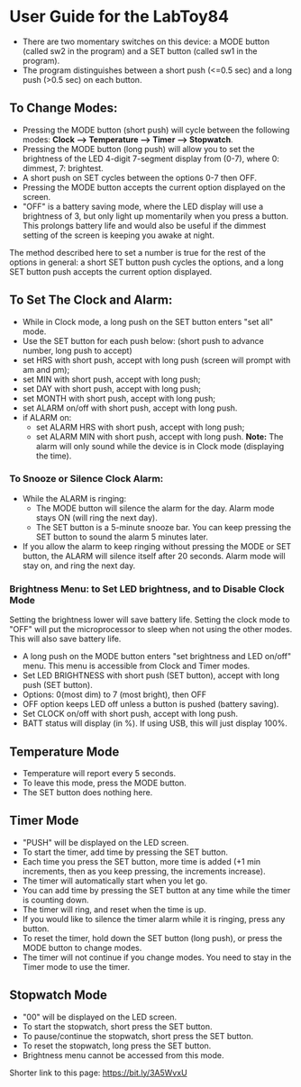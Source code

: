 # User Guide for the LabToy84
  
- There are two momentary switches on this device: a MODE button (called sw2 in the program) and a SET button (called sw1 in the program).
- The program distinguishes between a short push (<=0.5 sec) and a long push (>0.5 sec) on each button.

## To Change Modes: 
- Pressing the MODE button (short push) will cycle between the following modes: <b>Clock --> Temperature --> Timer --> Stopwatch</b>.
- Pressing the MODE button (long push) will allow you to set the brightness of the LED 4-digit 7-segment display from (0-7), where 0: dimmest, 7: brightest.
- A short push on SET cycles between the options 0-7 then OFF.
- Pressing the MODE button accepts the current option displayed on the screen.
- "OFF" is a battery saving mode, where the LED display will use a brightness of 3, but only light up momentarily when you press a button. This prolongs battery life and would also be useful if the dimmest setting of the screen is keeping you awake at night.

The method described here to set a number is true for the rest of the options in general: a short SET button push cycles the options, and a long SET button push accepts the current option displayed.
  
## To Set The Clock and Alarm:
   - While in Clock mode, a long push on the SET button enters "set all" mode.
   - Use the SET button for each push below: (short push to advance number, long push to accept)
   - set HRS with short push, accept with long push (screen will prompt with am and pm);
   - set MIN with short push, accept with long push;
   - set DAY with short push, accept with long push;
   - set MONTH with short push, accept with long push;
   - set ALARM on/off with short push, accept with long push.
   - if ALARM on:
      - set ALARM HRS with short push, accept with long push;
      - set ALARM MIN with short push, accept with long push.
   **Note:** The alarm will only sound while the device is in Clock mode (displaying the time).

### To Snooze or Silence Clock Alarm:
   - While the ALARM is ringing:
      - The MODE button will silence the alarm for the day. Alarm mode stays ON (will ring the next day). 
      - The SET button is a 5-minute snooze bar. You can keep pressing the SET button to sound the alarm 5 minutes later.
   - If you allow the alarm to keep ringing without pressing the MODE or SET button, the ALARM will silence itself after 20 seconds. Alarm mode will stay on, and ring the next day.

### Brightness Menu: to Set LED brightness, and to Disable Clock Mode
Setting the brightness lower will save battery life.
Setting the clock mode to "OFF" will put the microprocessor to sleep when not using the other modes. This will also save battery life.

   - A long push on the MODE button enters "set brightness and LED on/off" menu. This menu is accessible from Clock and Timer modes.  
   - Set LED BRIGHTNESS with short push (SET button), accept with long push (SET button).
   - Options: 0(most dim) to 7 (most bright), then OFF
   - OFF option keeps LED off unless a button is pushed (battery saving).
   - Set CLOCK on/off with short push, accept with long push.
   - BATT status will display (in %). If using USB, this will just display 100%.

## Temperature Mode
  - Temperature will report every 5 seconds.
  - To leave this mode, press the MODE button.
  - The SET button does nothing here.

## Timer Mode
  - "PUSH" will be displayed on the LED screen.
  - To start the timer, add time by pressing the SET button.
  - Each time you press the SET button, more time is added (+1 min increments, then as you keep pressing, the increments increase). 
  - The timer will automatically start when you let go.
  - You can add time by pressing the SET button at any time while the timer is counting down.
  - The timer will ring, and reset when the time is up.
  - If you would like to silence the timer alarm while it is ringing, press any button.
  - To reset the timer, hold down the SET button (long push), or press the MODE button to change modes.
  - The timer will not continue if you change modes. You need to stay in the Timer mode to use the timer.

## Stopwatch Mode
  - "00" will be displayed on the LED screen.
  - To start the stopwatch, short press the SET button.
  - To pause/continue the stopwatch, short press the SET button.
  - To reset the stopwatch, long press the SET button.
  - Brightness menu cannot be accessed from this mode.

Shorter link to this page: https://bit.ly/3A5WvxU
